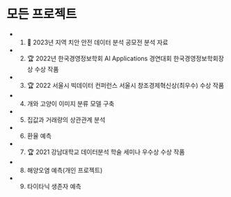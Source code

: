 # 모든 프로젝트
* 1)  🌳 2023년 지역 치안 안전 데이터 분석 공모전 분석 자료<br>
* 2)  🏆 2022년 한국경영정보학회 AI Applications 경연대회 한국경영정보학회장상 수상 작품<br>
* 3)  🏆 2022 서울시 빅데이터 컨퍼런스 서울시 창조경제혁신상(최우수) 수상 작품<br>
* 4)  개와 고양이 이미지 분류 모델 구축<br>
* 5)  집값과 거래량의 상관관계 분석<br>
* 6)  환율 예측<br>
* 7)  🏆 2021 강남대학교 데이터분석 학술 세미나 우수상 수상 작품<br>
* 8)  해양오염 예측(개인 프로젝트)<br>
* 9)  타이타닉 생존자 예측
